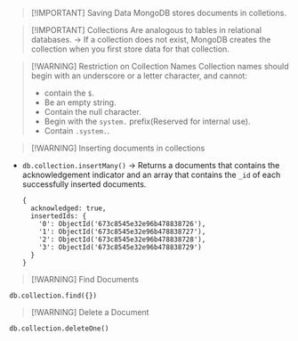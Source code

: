 
> [!IMPORTANT] Saving Data
> MongoDB stores documents in colletions.


> [!IMPORTANT] Collections
> Are analogous to tables in relational databases. -> If a collection does not exist, MongoDB creates the collection when you first store data for that collection.


> [!WARNING] Restriction on Collection Names
> Collection names should begin with an underscore or a letter character, and cannot:
> - contain the `$`.
> - Be an empty string.
> - Contain the null character.
> - Begin with the `system.` prefix(Reserved for internal use).
> - Contain `.system.`.



> [!WARNING] Inserting documents in collections
- `db.collection.insertMany()` -> Returns a documents that contains the acknowledgement indicator and an array that contains the `_id` of each successfully inserted documents.
	```
	{
	  acknowledged: true,
	  insertedIds: {
	    '0': ObjectId('673c8545e32e96b478838726'),
	    '1': ObjectId('673c8545e32e96b478838727'),
	    '2': ObjectId('673c8545e32e96b478838728'),
	    '3': ObjectId('673c8545e32e96b478838729')
	  }
	}
	```


> [!WARNING] Find Documents
> 
```
db.collection.find({})

```

> [!WARNING] Delete a Document
```
db.collection.deleteOne()
```
